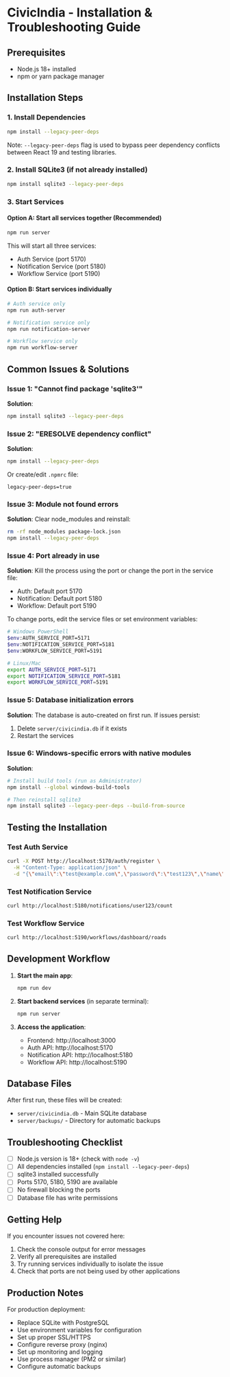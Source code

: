 # CivicIndia - Installation & Troubleshooting Guide

## Prerequisites
- Node.js 18+ installed
- npm or yarn package manager

## Installation Steps

### 1. Install Dependencies
```bash
npm install --legacy-peer-deps
```

Note: `--legacy-peer-deps` flag is used to bypass peer dependency conflicts between React 19 and testing libraries.

### 2. Install SQLite3 (if not already installed)
```bash
npm install sqlite3 --legacy-peer-deps
```

### 3. Start Services

#### Option A: Start all services together (Recommended)
```bash
npm run server
```

This will start all three services:
- Auth Service (port 5170)
- Notification Service (port 5180)  
- Workflow Service (port 5190)

#### Option B: Start services individually
```bash
# Auth service only
npm run auth-server

# Notification service only
npm run notification-server

# Workflow service only
npm run workflow-server
```

## Common Issues & Solutions

### Issue 1: "Cannot find package 'sqlite3'"
**Solution**:
```bash
npm install sqlite3 --legacy-peer-deps
```

### Issue 2: "ERESOLVE dependency conflict"
**Solution**:
```bash
npm install --legacy-peer-deps
```

Or create/edit `.npmrc` file:
```
legacy-peer-deps=true
```

### Issue 3: Module not found errors
**Solution**: Clear node_modules and reinstall:
```bash
rm -rf node_modules package-lock.json
npm install --legacy-peer-deps
```

### Issue 4: Port already in use
**Solution**: Kill the process using the port or change the port in the service file:
- Auth: Default port 5170
- Notification: Default port 5180
- Workflow: Default port 5190

To change ports, edit the service files or set environment variables:
```bash
# Windows PowerShell
$env:AUTH_SERVICE_PORT=5171
$env:NOTIFICATION_SERVICE_PORT=5181
$env:WORKFLOW_SERVICE_PORT=5191

# Linux/Mac
export AUTH_SERVICE_PORT=5171
export NOTIFICATION_SERVICE_PORT=5181
export WORKFLOW_SERVICE_PORT=5191
```

### Issue 5: Database initialization errors
**Solution**: The database is auto-created on first run. If issues persist:
1. Delete `server/civicindia.db` if it exists
2. Restart the services

### Issue 6: Windows-specific errors with native modules
**Solution**:
```bash
# Install build tools (run as Administrator)
npm install --global windows-build-tools

# Then reinstall sqlite3
npm install sqlite3 --legacy-peer-deps --build-from-source
```

## Testing the Installation

### Test Auth Service
```bash
curl -X POST http://localhost:5170/auth/register \
  -H "Content-Type: application/json" \
  -d "{\"email\":\"test@example.com\",\"password\":\"test123\",\"name\":\"Test User\"}"
```

### Test Notification Service
```bash
curl http://localhost:5180/notifications/user123/count
```

### Test Workflow Service
```bash
curl http://localhost:5190/workflows/dashboard/roads
```

## Development Workflow

1. **Start the main app**:
   ```bash
   npm run dev
   ```

2. **Start backend services** (in separate terminal):
   ```bash
   npm run server
   ```

3. **Access the application**:
   - Frontend: http://localhost:3000
   - Auth API: http://localhost:5170
   - Notification API: http://localhost:5180
   - Workflow API: http://localhost:5190

## Database Files

After first run, these files will be created:
- `server/civicindia.db` - Main SQLite database
- `server/backups/` - Directory for automatic backups

## Troubleshooting Checklist

- [ ] Node.js version is 18+ (check with `node -v`)
- [ ] All dependencies installed (`npm install --legacy-peer-deps`)
- [ ] sqlite3 installed successfully
- [ ] Ports 5170, 5180, 5190 are available
- [ ] No firewall blocking the ports
- [ ] Database file has write permissions

## Getting Help

If you encounter issues not covered here:
1. Check the console output for error messages
2. Verify all prerequisites are installed
3. Try running services individually to isolate the issue
4. Check that ports are not being used by other applications

## Production Notes

For production deployment:
- Replace SQLite with PostgreSQL
- Use environment variables for configuration
- Set up proper SSL/HTTPS
- Configure reverse proxy (nginx)
- Set up monitoring and logging
- Use process manager (PM2 or similar)
- Configure automatic backups
